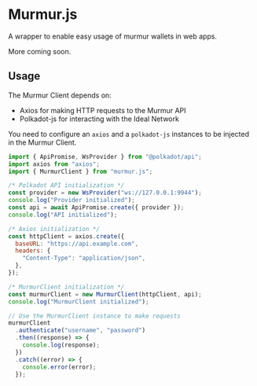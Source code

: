 # Murmur.js

A wrapper to enable easy usage of murmur wallets in web apps.

More coming soon.

## Usage

The Murmur Client depends on:

- Axios for making HTTP requests to the Murmur API
- Polkadot-js for interacting with the Ideal Network

You need to configure an `axios` and a `polkadot-js` instances to be injected in the Murmur Client.

```javascript
import { ApiPromise, WsProvider } from "@polkadot/api";
import axios from "axios";
import { MurmurClient } from "murmur.js";

/* Polkadot API initialization */
const provider = new WsProvider("ws://127.0.0.1:9944");
console.log("Provider initialized");
const api = await ApiPromise.create({ provider });
console.log("API initialized");

/* Axios initialization */
const httpClient = axios.create({
  baseURL: "https://api.example.com",
  headers: {
    "Content-Type": "application/json",
  },
});

/* MurmurClient initialization */
const murmurClient = new MurmurClient(httpClient, api);
console.log("MurmurClient initialized");

// Use the MurmurClient instance to make requests
murmurClient
  .authenticate("username", "password")
  .then((response) => {
    console.log(response);
  })
  .catch((error) => {
    console.error(error);
  });
```
